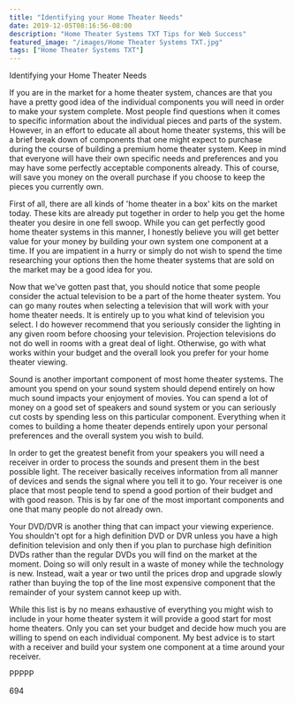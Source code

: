 ```yaml
---
title: "Identifying your Home Theater Needs"
date: 2019-12-05T08:16:56-08:00
description: "Home Theater Systems TXT Tips for Web Success"
featured_image: "/images/Home Theater Systems TXT.jpg"
tags: ["Home Theater Systems TXT"]
---
```


Identifying your Home Theater Needs

If you are in the market for a home theater system, chances are that you have a pretty good idea of the individual components you will need in order to make your system complete. Most people find questions when it comes to specific information about the individual pieces and parts of the system. However, in an effort to educate all about home theater systems, this will be a brief break down of components that one might expect to purchase during the course of building a premium home theater system. Keep in mind that everyone will have their own specific needs and preferences and you may have some perfectly acceptable components already. This of course, will save you money on the overall purchase if you choose to keep the pieces you currently own. 

First of all, there are all kinds of 'home theater in a box' kits on the market today. These kits are already put together in order to help you get the home theater you desire in one fell swoop. While you can get perfectly good home theater systems in this manner, I honestly believe you will get better value for your money by building your own system one component at a time. If you are impatient in a hurry or simply do not wish to spend the time researching your options then the home theater systems that are sold on the market may be a good idea for you.

Now that we've gotten past that, you should notice that some people consider the actual television to be a part of the home theater system. You can go many routes when selecting a television that will work with your home theater needs. It is entirely up to you what kind of television you select. I do however recommend that you seriously consider the lighting in any given room before choosing your television. Projection televisions do not do well in rooms with a great deal of light. Otherwise, go with what works within your budget and the overall look you prefer for your home theater viewing.

Sound is another important component of most home theater systems. The amount you spend on your sound system should depend entirely on how much sound impacts your enjoyment of movies. You can spend a lot of money on a good set of speakers and sound system or you can seriously cut costs by spending less on this particular component. Everything when it comes to building a home theater depends entirely upon your personal preferences and the overall system you wish to build.

In order to get the greatest benefit from your speakers you will need a receiver in order to process the sounds and present them in the best possible light. The receiver basically receives information from all manner of devices and sends the signal where you tell it to go. Your receiver is one place that most people tend to spend a good portion of their budget and with good reason. This is by far one of the most important components and one that many people do not already own.

Your DVD/DVR is another thing that can impact your viewing experience. You shouldn't opt for a high definition DVD or DVR unless you have a high definition television and only then if you plan to purchase high definition DVDs rather than the regular DVDs you will find on the market at the moment. Doing so will only result in a waste of money while the technology is new. Instead, wait a year or two until the prices drop and upgrade slowly rather than buying the top of the line most expensive component that the remainder of your system cannot keep up with. 

While this list is by no means exhaustive of everything you might wish to include in your home theater system it will provide a good start for most home theaters. Only you can set your budget and decide how much you are willing to spend on each individual component. My best advice is to start with a receiver and build your system one component at a time around your receiver.

PPPPP

694



